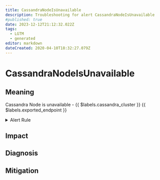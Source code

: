 ```yaml
---
title: CassandraNodeIsUnavailable
description: Troubleshooting for alert CassandraNodeIsUnavailable
#published: true
date: 2023-12-12T21:12:32.022Z
tags: 
  - LGTM
  - generated
editor: markdown
dateCreated: 2020-04-10T18:32:27.079Z
---
```


# CassandraNodeIsUnavailable

## Meaning
[//]: # "Short paragraph that explains what the alert means"
Cassandra Node is unavailable - {{ $labels.cassandra_cluster }} {{ $labels.exported_endpoint }}

<details>
  <summary>Alert Rule</summary>

{{% rule "cassandra/instaclustr-cassandra-exporter.yml" "CassandraNodeIsUnavailable" %}}

<!-- Rule when generated

```yaml
alert: CassandraNodeIsUnavailable
expr: sum(cassandra_endpoint_active) by (cassandra_cluster,instance,exported_endpoint) < 1
for: 0m
labels:
    severity: critical
annotations:
    summary: Cassandra Node is unavailable (instance {{ $labels.instance }})
    description: |-
        Cassandra Node is unavailable - {{ $labels.cassandra_cluster }} {{ $labels.exported_endpoint }}
          VALUE = {{ $value }}
          LABELS = {{ $labels }}
    runbook: https://github.com/srerun/prometheus-alerts/blob/main/content/runbooks/instaclustr-cassandra-exporter/CassandraNodeIsUnavailable.md

```

-->

</details>


## Impact
[//]: # "What could / will happen if the alert is not addressed"



## Diagnosis
[//]: # "Steps to take to identify the cause of the problem"



## Mitigation
[//]: # "The steps necessary to resolve the alert"
